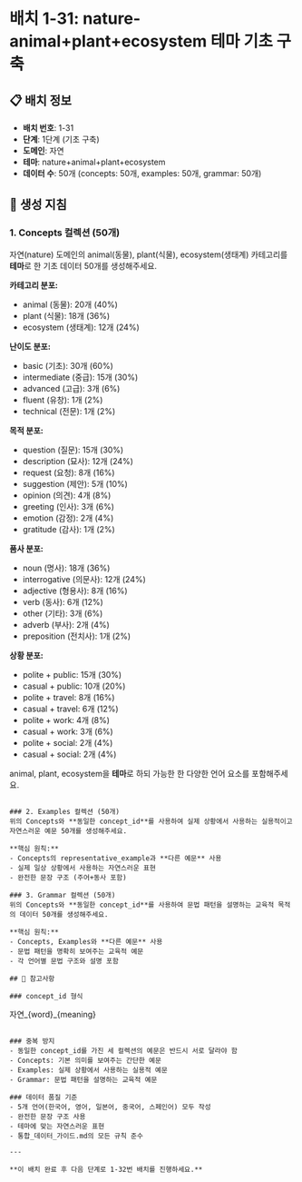 # 배치 1-31: nature-animal+plant+ecosystem 테마 기초 구축

## 📋 배치 정보
- **배치 번호**: 1-31
- **단계**: 1단계 (기초 구축)
- **도메인**: 자연
- **테마**: nature+animal+plant+ecosystem
- **데이터 수**: 50개 (concepts: 50개, examples: 50개, grammar: 50개)

## 🎯 생성 지침

### 1. Concepts 컬렉션 (50개)
자연(nature) 도메인의 animal(동물), plant(식물), ecosystem(생태계) 카테고리를 **테마**로 한 기초 데이터 50개를 생성해주세요.

**카테고리 분포:**
- animal (동물): 20개 (40%)
- plant (식물): 18개 (36%)
- ecosystem (생태계): 12개 (24%)

**난이도 분포:**
- basic (기초): 30개 (60%)
- intermediate (중급): 15개 (30%)
- advanced (고급): 3개 (6%)
- fluent (유창): 1개 (2%)
- technical (전문): 1개 (2%)

**목적 분포:**
- question (질문): 15개 (30%)
- description (묘사): 12개 (24%)
- request (요청): 8개 (16%)
- suggestion (제안): 5개 (10%)
- opinion (의견): 4개 (8%)
- greeting (인사): 3개 (6%)
- emotion (감정): 2개 (4%)
- gratitude (감사): 1개 (2%)

**품사 분포:**
- noun (명사): 18개 (36%)
- interrogative (의문사): 12개 (24%)
- adjective (형용사): 8개 (16%)
- verb (동사): 6개 (12%)
- other (기타): 3개 (6%)
- adverb (부사): 2개 (4%)
- preposition (전치사): 1개 (2%)

**상황 분포:**
- polite + public: 15개 (30%)
- casual + public: 10개 (20%)
- polite + travel: 8개 (16%)
- casual + travel: 6개 (12%)
- polite + work: 4개 (8%)
- casual + work: 3개 (6%)
- polite + social: 2개 (4%)
- casual + social: 2개 (4%)

animal, plant, ecosystem을 **테마**로 하되 가능한 한 다양한 언어 요소를 포함해주세요.

```

### 2. Examples 컬렉션 (50개)
위의 Concepts와 **동일한 concept_id**를 사용하여 실제 상황에서 사용하는 실용적이고 자연스러운 예문 50개를 생성해주세요.

**핵심 원칙:**
- Concepts의 representative_example과 **다른 예문** 사용
- 실제 일상 상황에서 사용하는 자연스러운 표현
- 완전한 문장 구조 (주어+동사 포함)

### 3. Grammar 컬렉션 (50개)
위의 Concepts와 **동일한 concept_id**를 사용하여 문법 패턴을 설명하는 교육적 목적의 데이터 50개를 생성해주세요.

**핵심 원칙:**
- Concepts, Examples와 **다른 예문** 사용
- 문법 패턴을 명확히 보여주는 교육적 예문
- 각 언어별 문법 구조와 설명 포함

## 📝 참고사항

### concept_id 형식
```
자연_{word}_{meaning}
```

### 중복 방지
- 동일한 concept_id를 가진 세 컬렉션의 예문은 반드시 서로 달라야 함
- Concepts: 기본 의미를 보여주는 간단한 예문
- Examples: 실제 상황에서 사용하는 실용적 예문  
- Grammar: 문법 패턴을 설명하는 교육적 예문

### 데이터 품질 기준
- 5개 언어(한국어, 영어, 일본어, 중국어, 스페인어) 모두 작성
- 완전한 문장 구조 사용
- 테마에 맞는 자연스러운 표현
- 통합_데이터_가이드.md의 모든 규칙 준수

---

**이 배치 완료 후 다음 단계로 1-32번 배치를 진행하세요.**